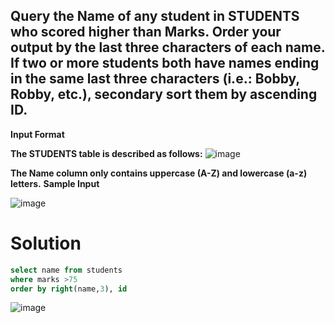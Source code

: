 ## Query the Name of any student in STUDENTS who scored higher than  Marks. Order your output by the last three characters of each name. If two or more students both have names ending in the same last three characters (i.e.: Bobby, Robby, etc.), secondary sort them by ascending ID.

**Input Format**

**The STUDENTS table is described as follows:**
![image](https://user-images.githubusercontent.com/90106232/190917557-a8ed5476-1c49-424f-9bc9-9ab386e39e5c.png)

**The Name column only contains uppercase (A-Z) and lowercase (a-z) letters.**
**Sample Input**

![image](https://user-images.githubusercontent.com/90106232/190917600-30ff38fa-93b7-4f08-919a-b6ba83dfa4b1.png)

# Solution

```sql
select name from students 
where marks >75 
order by right(name,3), id
```

![image](https://user-images.githubusercontent.com/90106232/190917637-0a17e900-7b57-410d-b448-8de94a52f2f2.png)
